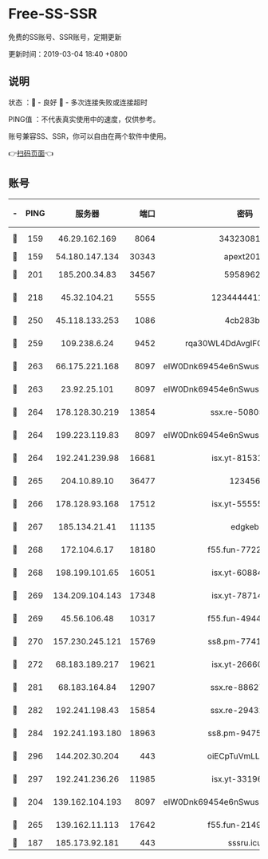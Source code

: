 # Free-SS-SSR

免费的SS账号、SSR账号，定期更新

更新时间：2019-03-04 18:40 +0800

## 说明

状态     ：🙂 - 良好 🙁 - 多次连接失败或连接超时

PING值   ：不代表真实使用中的速度，仅供参考。

账号兼容SS、SSR，你可以自由在两个软件中使用。

👉[扫码页面](https://liesauer.github.io/free-ss-ssr.github.io/)👈

## 账号

|-|PING|服务器|端口|密码|加密方式|区域|
|:----:|:----:|:-----:|-----:|:----:|:----:|:----:|
|🙂|159|46.29.162.169|8064|3432308177|aes-256-cfb|RU|
|🙂|159|54.180.147.134|30343|apext2019|chacha20|KR|
|🙂|201|185.200.34.83|34567|59589627|aes-256-cfb|US|
|🙂|218|45.32.104.21|5555|1234444411111|aes-256-cfb|SG|
|🙂|250|45.118.133.253|1086|4cb283b8|aes-256-cfb|SG|
|🙂|259|109.238.6.24|9452|rqa30WL4DdAvgIFG6Fs3znzTa|aes-256-cfb|FR|
|🙂|263|66.175.221.168|8097|eIW0Dnk69454e6nSwuspv9DmS201tQ0D|aes-256-cfb|US|
|🙂|263|23.92.25.101|8097|eIW0Dnk69454e6nSwuspv9DmS201tQ0D|aes-256-cfb|US|
|🙂|264|178.128.30.219|13854|ssx.re-50805835|aes-256-cfb|SG|
|🙂|264|199.223.119.83|8097|eIW0Dnk69454e6nSwuspv9DmS201tQ0D|aes-256-cfb|US|
|🙂|264|192.241.239.98|16681|isx.yt-81531796|aes-256-cfb|US|
|🙂|265|204.10.89.10|36477|123456|aes-256-cfb|US|
|🙂|266|178.128.93.168|17512|isx.yt-55555865|aes-256-cfb|SG|
|🙂|267|185.134.21.41|11135|edgkeb|aes-256-cfb|GB|
|🙂|268|172.104.6.17|18180|f55.fun-77228320|aes-256-cfb|US|
|🙂|268|198.199.101.65|16051|isx.yt-60884333|aes-256-cfb|US|
|🙂|269|134.209.104.143|17348|isx.yt-78714396|aes-256-cfb|SG|
|🙂|269|45.56.106.48|10317|f55.fun-49448952|aes-256-cfb|US|
|🙂|270|157.230.245.121|15769|ss8.pm-77417708|aes-256-cfb|SG|
|🙂|272|68.183.189.217|19621|isx.yt-26660218|aes-256-cfb|SG|
|🙂|281|68.183.164.84|12907|ssx.re-88627570|aes-256-cfb|US|
|🙂|282|192.241.198.43|15854|ssx.re-29432416|aes-256-cfb|US|
|🙂|284|192.241.193.180|18963|ss8.pm-94752333|aes-256-cfb|US|
|🙂|296|144.202.30.204|443|oiECpTuVmLLxk4Ts|aes-256-cfb|US|
|🙂|297|192.241.236.26|11985|isx.yt-33196009|aes-256-cfb|US|
|🙂|204|139.162.104.193|8097|eIW0Dnk69454e6nSwuspv9DmS201tQ0D|aes-256-cfb|JP|
|🙂|265|139.162.11.113|17642|f55.fun-21493744|aes-256-cfb|SG|
|🙁|187|185.173.92.181|443|sssru.icu|rc4-md5|RU|
